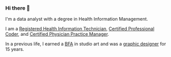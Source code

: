 ### Hi there 👋 

I'm a data analyst with a degree in Health Information Management.

I am a [Registered Health Information Technician](https://www.ahima.org/certification/RHIT), [Certified Professional Coder](https://www.aapc.com/certifications/cpc), and [Certified Physician Practice Manager](https://www.aapc.com/certifications/cppm).

In a previous life, I earned a [BFA](https://en.wikipedia.org/wiki/Bachelor_of_Fine_Arts) in studio art and was a [graphic designer](https://www.behance.net/andybruce1) for 15 years.

<!--
**andrewallenbruce/andrewallenbruce** is a ✨ _special_ ✨ repository because its `README.md` (this file) appears on your GitHub profile.

Here are some ideas to get you started:

- 🔭 I’m currently working on ...
- 🌱 I’m currently learning ...
- 👯 I’m looking to collaborate on ...
- 🤔 I’m looking for help with ...
- 💬 Ask me about ...
- 📫 How to reach me: ...
- 😄 Pronouns: ...
- ⚡ Fun fact: ...
-->
